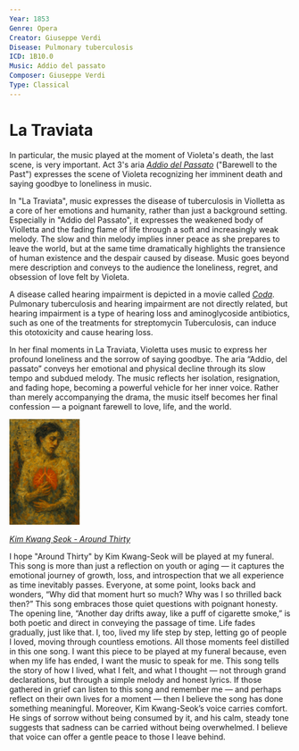 ```yaml
---
Year: 1853
Genre: Opera
Creator: Giuseppe Verdi
Disease: Pulmonary tuberculosis
ICD: 1B10.0
Music: Addio del passato
Composer: Giuseppe Verdi
Type: Classical
---
```


# La Traviata

In particular, the music played at the moment of Violeta's death, the last scene, is very important. Act 3's aria [*Addio del Passato*](https://youtu.be/ug9gWXlyuDs?si=CCD_NZuu_2-vWA8U) ("Barewell to the Past") expresses the scene of Violeta recognizing her imminent death and saying goodbye to loneliness in music.

In "La Traviata", music expresses the disease of tuberculosis in Violletta as a core of her emotions and humanity, rather than just a background setting. Especially in "Addio del Passato", it expresses the weakened body of Violletta and the fading flame of life through a soft and increasingly weak melody. The slow and thin melody implies inner peace as she prepares to leave the world, but at the same time dramatically highlights the transience of human existence and the despair caused by disease. Music goes beyond mere description and conveys to the audience the loneliness, regret, and obsession of love felt by Violeta.

A disease called hearing impairment is depicted in a movie called [*Coda*](han_gahyeon.md). Pulmonary tuberculosis and hearing impairment are not directly related, but hearing impairment is a type of hearing loss and aminoglycoside antibiotics, such as one of the treatments for streptomycin Tuberculosis, can induce this ototoxicity and cause hearing loss.

In her final moments in La Traviata, Violetta uses music to express her profound loneliness and the sorrow of saying goodbye. The aria “Addio, del passato” conveys her emotional and physical decline through its slow tempo and subdued melody. The music reflects her isolation, resignation, and fading hope, becoming a powerful vehicle for her inner voice. Rather than merely accompanying the drama, the music itself becomes her final confession — a poignant farewell to love, life, and the world.

<img src="./lee_jieun_img.png" alt="image dipicting Pulmonary tuberculosis" style="width:25%;" />

[*Kim Kwang Seok - Around Thirty*](https://youtu.be/L7lED8RtdAI?si=0DfPIXpvuOYhTzOv)

I hope "Around Thirty" by Kim Kwang-Seok will be played at my funeral. This song is more than just a reflection on youth or aging — it captures the emotional journey of growth, loss, and introspection that we all experience as time inevitably passes. Everyone, at some point, looks back and wonders, “Why did that moment hurt so much? Why was I so thrilled back then?” This song embraces those quiet questions with poignant honesty. The opening line, “Another day drifts away, like a puff of cigarette smoke,” is both poetic and direct in conveying the passage of time. Life fades gradually, just like that. I, too, lived my life step by step, letting go of people I loved, moving through countless emotions. All those moments feel distilled in this one song. I want this piece to be played at my funeral because, even when my life has ended, I want the music to speak for me. This song tells the story of how I lived, what I felt, and what I thought — not through grand declarations, but through a simple melody and honest lyrics. If those gathered in grief can listen to this song and remember me — and perhaps reflect on their own lives for a moment — then I believe the song has done something meaningful. Moreover, Kim Kwang-Seok’s voice carries comfort. He sings of sorrow without being consumed by it, and his calm, steady tone suggests that sadness can be carried without being overwhelmed. I believe that voice can offer a gentle peace to those I leave behind.

